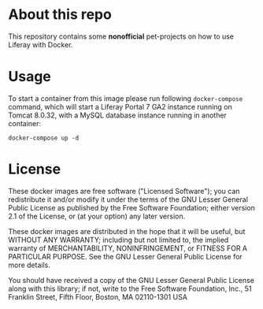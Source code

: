 # About this repo
This repository contains some **nonofficial** pet-projects on how to use Liferay with Docker.

# Usage
To start a container from this image please run following `docker-compose` command, which will start a Liferay Portal 7 GA2 instance running on Tomcat 8.0.32, with a MySQL database instance running in another container:
```
docker-compose up -d
```

# License
These docker images are free software ("Licensed Software"); you can redistribute it and/or modify it under the terms of the GNU Lesser General Public License as published by the Free Software Foundation; either version 2.1 of the License, or (at your option) any later version.

These docker images are distributed in the hope that it will be useful, but WITHOUT ANY WARRANTY; including but not limited to, the implied warranty of MERCHANTABILITY, NONINFRINGEMENT, or FITNESS FOR A PARTICULAR PURPOSE. See the GNU Lesser General Public License for more details.

You should have received a copy of the GNU Lesser General Public License along with this library; if not, write to the Free Software Foundation, Inc., 51 Franklin Street, Fifth Floor, Boston, MA 02110-1301 USA
